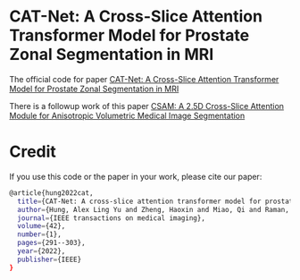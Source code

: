 # CAT-Net: A Cross-Slice Attention Transformer Model for Prostate Zonal Segmentation in MRI

The official code for paper [CAT-Net: A Cross-Slice Attention Transformer Model for Prostate Zonal Segmentation in MRI](https://arxiv.org/pdf/2203.15163.pdf)

There is a followup work of this paper [CSAM: A 2.5D Cross-Slice Attention Module for Anisotropic Volumetric Medical Image Segmentation](https://github.com/aL3x-O-o-Hung/CSAM)

# Credit
If you use this code or the paper in your work, please cite our paper:
```bash
@article{hung2022cat,
  title={CAT-Net: A cross-slice attention transformer model for prostate zonal segmentation in MRI},
  author={Hung, Alex Ling Yu and Zheng, Haoxin and Miao, Qi and Raman, Steven S and Terzopoulos, Demetri and Sung, Kyunghyun},
  journal={IEEE transactions on medical imaging},
  volume={42},
  number={1},
  pages={291--303},
  year={2022},
  publisher={IEEE}
}
```

